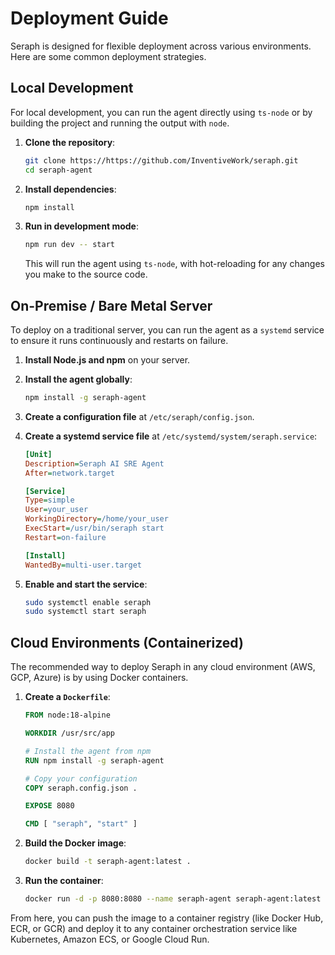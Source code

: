 # Deployment Guide

Seraph is designed for flexible deployment across various environments. Here are some common deployment strategies.

## Local Development

For local development, you can run the agent directly using `ts-node` or by building the project and running the output with `node`.

1.  **Clone the repository**:
    ```bash
    git clone https://https://github.com/InventiveWork/seraph.git
    cd seraph-agent
    ```

2.  **Install dependencies**:
    ```bash
    npm install
    ```

3.  **Run in development mode**:
    ```bash
    npm run dev -- start
    ```

    This will run the agent using `ts-node`, with hot-reloading for any changes you make to the source code.

## On-Premise / Bare Metal Server

To deploy on a traditional server, you can run the agent as a `systemd` service to ensure it runs continuously and restarts on failure.

1.  **Install Node.js and npm** on your server.
2.  **Install the agent globally**:
    ```bash
    npm install -g seraph-agent
    ```
3.  **Create a configuration file** at `/etc/seraph/config.json`.
4.  **Create a systemd service file** at `/etc/systemd/system/seraph.service`:

    ```ini
    [Unit]
    Description=Seraph AI SRE Agent
    After=network.target

    [Service]
    Type=simple
    User=your_user
    WorkingDirectory=/home/your_user
    ExecStart=/usr/bin/seraph start
    Restart=on-failure

    [Install]
    WantedBy=multi-user.target
    ```

5.  **Enable and start the service**:
    ```bash
    sudo systemctl enable seraph
    sudo systemctl start seraph
    ```

## Cloud Environments (Containerized)

The recommended way to deploy Seraph in any cloud environment (AWS, GCP, Azure) is by using Docker containers.

1.  **Create a `Dockerfile`**:

    ```dockerfile
    FROM node:18-alpine

    WORKDIR /usr/src/app

    # Install the agent from npm
    RUN npm install -g seraph-agent

    # Copy your configuration
    COPY seraph.config.json .

    EXPOSE 8080

    CMD [ "seraph", "start" ]
    ```

2.  **Build the Docker image**:
    ```bash
    docker build -t seraph-agent:latest .
    ```

3.  **Run the container**:
    ```bash
    docker run -d -p 8080:8080 --name seraph-agent seraph-agent:latest
    ```

From here, you can push the image to a container registry (like Docker Hub, ECR, or GCR) and deploy it to any container orchestration service like Kubernetes, Amazon ECS, or Google Cloud Run.
